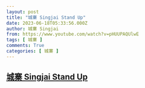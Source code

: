 ```yaml
---
layout: post
title: "城寨 Singjai Stand Up"
date: 2023-06-18T05:33:56.000Z
author: 城寨 Singjai
from: https://www.youtube.com/watch?v=pHUUPAQUlwE
tags: [ 城寨 ]
comments: True
categories: [ 城寨 ]
---
```

<!--1687066436000-->
[城寨 Singjai Stand Up](https://www.youtube.com/watch?v=pHUUPAQUlwE)
------

<div>

</div>

